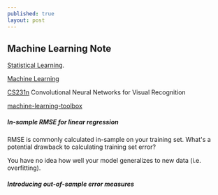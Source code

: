 ```yaml
---
published: true
layout: post
---
```

## Machine Learning Note

[Statistical Learning](https://lagunita.stanford.edu/courses/HumanitiesSciences/StatLearning/Winter2016/info).


[Machine Learning](https://www.coursera.org/learn/machine-learning/home/welcome)


[CS231n](http://cs231n.github.io/)
 Convolutional Neural Networks for Visual Recognition
 
 
 [machine-learning-toolbox](https://campus.datacamp.com/courses/machine-learning-toolbox/regression-models-fitting-them-and-evaluating-their-performance?ex=2)
 
 
##### In-sample RMSE for linear regression

RMSE is commonly calculated in-sample on your training set. What's a potential drawback to calculating training set error?

You have no idea how well your model generalizes to new data (i.e. overfitting).


##### Introducing out-of-sample error measures


